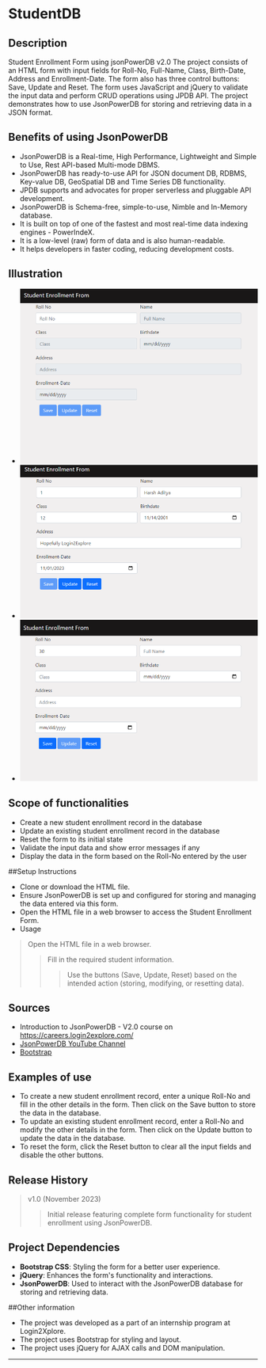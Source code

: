 # StudentDB #
## Description
Student Enrollment Form using jsonPowerDB v2.0
The project consists of an HTML form with input fields for Roll-No, Full-Name, Class, Birth-Date, Address and Enrollment-Date. The form also has three control buttons: Save, Update and Reset. The form uses JavaScript and jQuery to validate the input data and perform CRUD operations using JPDB API. The project demonstrates how to use JsonPowerDB for storing and retrieving data in a JSON format.


## Benefits of using JsonPowerDB
* JsonPowerDB is a Real-time, High Performance, Lightweight and Simple to Use, Rest API-based Multi-mode DBMS.
* JsonPowerDB has ready-to-use API for JSON document DB, RDBMS, Key-value DB, GeoSpatial DB and Time Series DB functionality.
* JPDB supports and advocates for proper serverless and pluggable API development.
* JsonPowerDB is Schema-free, simple-to-use, Nimble and In-Memory database.
* It is built on top of one of the fastest and most real-time data indexing engines - PowerIndeX.
* It is a low-level (raw) form of data and is also human-readable.
* It helps developers in faster coding, reducing development costs.


## Illustration
* <img src="./screenshots/index.png">
* <img src="./screenshots/update.png">
* <img src="./screenshots/save.png">
    
## Scope of functionalities
* Create a new student enrollment record in the database
* Update an existing student enrollment record in the database
* Reset the form to its initial state
* Validate the input data and show error messages if any
* Display the data in the form based on the Roll-No entered by the user

##Setup Instructions
* Clone or download the HTML file.
* Ensure JsonPowerDB is set up and configured for storing and managing the data entered via this form.
* Open the HTML file in a web browser to access the Student Enrollment Form.
* Usage
>Open the HTML file in a web browser.
>>Fill in the required student information.
>>>Use the buttons (Save, Update, Reset) based on the intended action (storing, modifying, or resetting data).  

## Sources
  * Introduction to JsonPowerDB - V2.0 course  on https://careers.login2explore.com/
  * [JsonPowerDB YouTube Channel](https://www.youtube.com/@jsonpowerdb9811)
  * [Bootstrap](https://getbootstrap.com/docs/5.0/getting-started/introduction/) 


## Examples of use
* To create a new student enrollment record, enter a unique Roll-No and fill in the other details in the form. Then click on the Save button to store the data in the database.
* To update an existing student enrollment record, enter a Roll-No and modify the other details in the form. Then click on the Update button to update the data in the database.
* To reset the form, click the Reset button to clear all the input fields and disable the other buttons.
 
## Release History
> v1.0 (November 2023)
>>Initial release featuring complete form functionality for student enrollment using JsonPowerDB.


## Project Dependencies
* __Bootstrap CSS__: Styling the form for a better user experience.
* __jQuery__: Enhances the form's functionality and interactions.
* __JsonPowerDB__: Used to interact with the JsonPowerDB database for storing and retrieving data.

##Other information
* The project was developed as a part of an internship program at Login2Xplore.
* The project uses Bootstrap for styling and layout.
* The project uses jQuery for AJAX calls and DOM manipulation.

 --------------------
